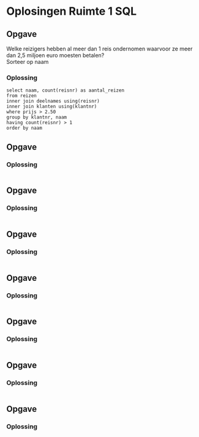 # Oplosingen Ruimte 1 SQL

## Opgave
Welke reizigers hebben al meer dan 1 reis ondernomen waarvoor ze meer dan 2,5 miljoen euro moesten betalen?  
Sorteer op naam
### Oplossing
```
select naam, count(reisnr) as aantal_reizen
from reizen
inner join deelnames using(reisnr)
inner join klanten using(klantnr)
where prijs > 2.50
group by klantnr, naam
having count(reisnr) > 1
order by naam

```
## Opgave

### Oplossing
```

```
## Opgave

### Oplossing
```

```
## Opgave

### Oplossing
```

```
## Opgave

### Oplossing
```

```
## Opgave

### Oplossing
```

```
## Opgave

### Oplossing
```

```
## Opgave

### Oplossing
```

```
<!--stackedit_data:
eyJoaXN0b3J5IjpbMTMzNjg0MjYzOSwxNjM0NjEzMDQxXX0=
-->